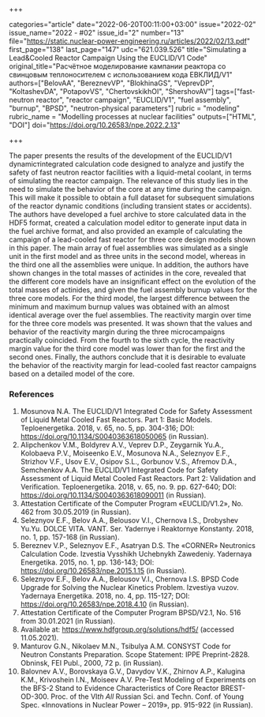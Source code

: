 +++

categories="article"
date="2022-06-20T00:11:00+03:00"
issue="2022-02"
issue_name="2022 - #02"
issue_id="2"
number="13"
file="https://static.nuclear-power-engineering.ru/articles/2022/02/13.pdf"
first_page="138"
last_page="147"
udc="621.039.526"
title="Simulating a Lead&Cooled Reactor Campaign Using the EUCLID/V1 Code"
original_title="Расчётное моделирование кампании реактора со свинцовым теплоносителем с использованием кода ЕВКЛИД/V1"
authors=["BelovAA", "BereznevVP", "BlokhinaGS", "VeprevDP", "KoltashevDA", "PotapovVS", "ChertovskikhOI", "ShershovAV"]
tags=["fast-neutron reactor", "reactor campaign", "EUCLID/V1", "fuel assembly", "burnup", "BPSD", "neutron-physical parameters"]
rubric = "modeling"
rubric_name = "Modelling processes at nuclear facilities"
outputs=["HTML", "DOI"]
doi="https://doi.org/10.26583/npe.2022.2.13"

+++

The paper presents the results of the development of the EUCLID/V1 dynamicтintegrated calculation code designed to analyze and justify the safety of fast neutron reactor facilities with a liquid-metal coolant, in terms of simulating the reactor campaign. The relevance of this study lies in the need to simulate the behavior of the core at any time during the campaign. This will make it possible to obtain a full dataset for subsequent simulations of the reactor dynamic conditions (including transient states or accidents). The authors have developed a fuel archive to store calculated data in the HDF5 format, created a calculation model editor to generate input data in the fuel archive format, and also provided an example of calculating the campaign of a lead-cooled fast reactor for three core design models shown in this paper. The main array of fuel assemblies was simulated as a single unit in the first model and as three units in the second model, whereas in the third one all the assemblies were unique. In addition, the authors have shown changes in the total masses of actinides in the core, revealed that the different core models have an insignificant effect on the evolution of the total masses of actinides, and given the fuel assembly burnup values for the three core models. For the third model, the largest difference between the minimum and maximum burnup values was obtained with an almost identical average over the fuel assemblies. The reactivity margin over time for the three core models was presented. It was shown that the values and behavior of the reactivity margin during the three microcampaigns practically coincided. From the fourth to the sixth cycle, the reactivity margin value for the third core model was lower than for the first and the second ones. Finally, the authors conclude that it is desirable to evaluate the behavior of the reactivity margin for lead-cooled fast reactor campaigns based on a detailed model of the core.

### References

1. Mosunova N.A. The EUCLID/V1 Integrated Code for Safety Assessment of Liquid Metal Cooled Fast Reactors. Part 1: Basic Models. Teploenergetika. 2018, v. 65, no. 5, pp. 304-316; DOI: https://doi.org/10.1134/S0040363618050065 (in Russian).
2. Alipchenkov V.M., Boldyrev A.V., Veprev D.P., Zeygarnik Yu.A., Kolobaeva P.V., Moiseenko E.V., Mosunova N.A., Seleznyov E.F., Strizhov V.F., Usov E.V., Osipov S.L., Gorbunov V.S., Afremov D.A., Semchenkov A.A. The EUCLID/V1 Integrated Code for Safety Assessment of Liquid Metal Cooled Fast Reactors. Part 2: Validation and Verification. Teploenergetika. 2018, v. 65, no. 9. pp. 627-640; DOI: https://doi.org/10.1134/S0040363618090011 (in Russian).
3. Attestation Certificate of the Computer Program «EUCLID/V1.2», No. 462 from 30.05.2019 (in Russian).
4. Seleznyov E.F., Belov A.A., Belousov V.I., Chernova I.S., Drobyshev Yu.Yu. DOLCE VITA. VANT. Ser. Yadernye i Reaktornye Konstanty. 2018, no. 1, pp. 157-168 (in Russian).
5. Bereznev V.P., Seleznyov E.F., Asatryan D.S. The «CORNER» Neutronics Calculation Code. Izvestia Vysshikh Uchebnykh Zawedeniy. Yadernaya Energetika. 2015, no. 1, pp. 136-143; DOI: https://doi.org/10.26583/npe.2015.1.15 (in Russian).
6. Seleznyov E.F., Belov A.A., Belousov V.I., Chernova I.S. BPSD Code Upgrade for Solving the Nuclear Kinetics Problem. Izvestiya vuzov. Yadernaya Energetika. 2018, no. 4, pp. 115-127; DOI: https://doi.org/10.26583/npe.2018.4.10 (in Russian).
7. Attestation Certificate of the Computer Program BPSD/V2.1, No. 516 from 30.01.2021 (in Russian).
8. Available at: https://www.hdfgroup.org/solutions/hdf5/ (accessed 11.05.2021).
9. Manturov G.N., Nikolaev M.N., Tsibulya A.M. CONSYST Code for Neutron Constants Preparation. Scope Statement: IPPE Preprint-2828. Obninsk, FEI Publ., 2000, 72 p. (in Russian).
10. Balovnev A.V., Borovskaya G.V., Davydov V.K., Zhirnov A.P., Kalugina K.M., Krivoshein I.N., Moiseev A.V. Pre-Test Modeling of Experiments on the BFS-2 Stand to Evidence Characteristics of Core Reactor BREST-OD-300. Proc. of the VI*th All* Russian Sci. and Techn. Conf. of Young Spec. «Innovations in Nuclear Power – 2019», pp. 915-922 (in Russian).